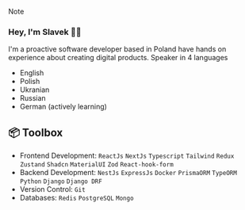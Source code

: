 > [!NOTE]
> ### Hey, I'm Slavek 👋🏽
> I'm a proactive software developer based in Poland have hands on experience about creating digital products.
> Speaker in 4 languages
- English
- Polish
- Ukranian
- Russian
- German (actively learning)

## 📦 Toolbox
- Frontend Development: `ReactJs` `NextJs` `Typescript` `Tailwind` `Redux` `Zustand` `Shadcn` `MaterialUI` `Zod` `React-hook-form`
- Backend Development: `NestJs` `ExpressJs` `Docker` `PrismaORM` `TypeORM` `Python` `Django` `Django DRF`
- Version Control: `Git`
- Databases: `Redis` `PostgreSQL` `Mongo`
